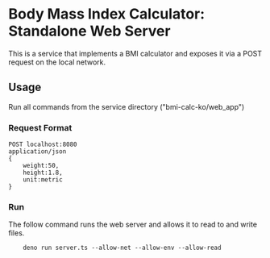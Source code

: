# Body Mass Index Calculator: Standalone Web Server
This is a service that implements a BMI calculator and exposes it via a POST request on the local network. 

## Usage
Run all commands from the service directory ("bmi-calc-ko/web_app")
### Request Format
```
POST localhost:8080
application/json
{
    weight:50,
    height:1.8,
    unit:metric
}
```
### Run
The follow command runs the web server and allows it to read to and write files.
````
    deno run server.ts --allow-net --allow-env --allow-read
````
